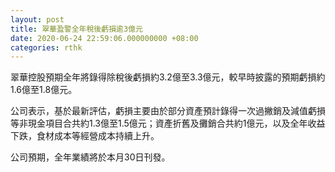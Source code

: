 ```yaml
---
layout: post
title: 翠華盈警全年稅後虧損逾3億元
date: 2020-06-24 22:59:06.000000000 +08:00
categories: rthk
---
```


翠華控股預期全年將錄得除稅後虧損約3.2億至3.3億元，較早時披露的預期虧損約1.6億至1.8億元。

公司表示，基於最新評估，虧損主要由於部分資產預計錄得一次過撇銷及減值虧損等非現金項目合共約1.3億至1.5億元；資產折舊及攤銷合共約1億元，以及全年收益下跌，食材成本等經營成本持續上升。

公司預期，全年業績將於本月30日刊發。
